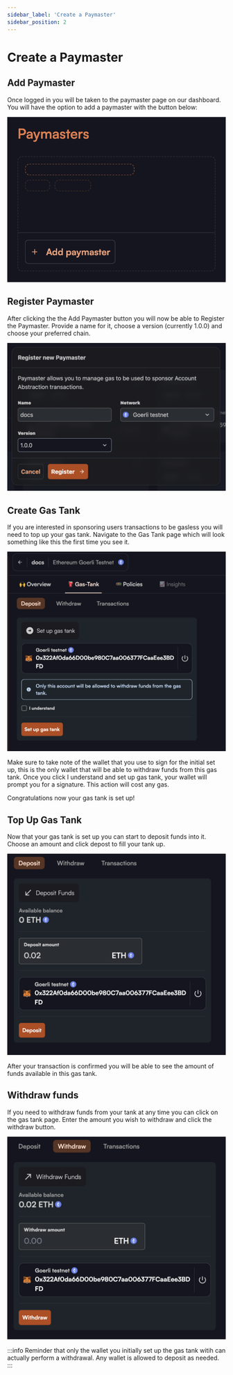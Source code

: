 ```yaml
---
sidebar_label: 'Create a Paymaster'
sidebar_position: 2
---
```


# Create a Paymaster

## Add Paymaster

Once logged in you will be taken to the paymaster page on our dashboard. You will have the option to add a paymaster with the button below: 

![Add Paymaster](../images/paymaster/add_paymaster.png)

## Register Paymaster

After clicking the the Add Paymaster button you will now be able to Register the Paymaster. Provide a name for it, choose a version (currently 1.0.0) and choose your preferred chain. 

![Register Paymaster](../images/paymaster/register_paymaster.png)

## Create Gas Tank

If you are interested in sponsoring users transactions to be gasless you will need to top up your gas tank. Navigate to the Gas Tank page which will look something like this the first time you see it. 

![First time gas tank](../images/paymaster/first_time_gastank.png)

Make sure to take note of the wallet that you use to sign for the initial set up, this is the only wallet that will be able to withdraw funds from this gas tank. Once you click I understand and set up gas tank, your wallet will prompt you for a signature. This action will cost any gas. 

Congratulations now your gas tank is set up! 

## Top Up Gas Tank

Now that your gas tank is set up you can start to deposit funds into it. Choose an amount and click depost to fill your tank up. 

![Deposit funds](../images/paymaster//deposit_funds.png)

After your transaction is confirmed you will be able to see the amount of funds available in this gas tank. 

## Withdraw funds

If you need to withdraw funds from your tank at any time you can click on the gas tank page. Enter the amount you wish to withdraw and click the withdraw button. 

![Withdraw Funds](../images/paymaster/withdraw_funds.png)

:::info
Reminder that only the wallet you initially set up the gas tank witih can actually perform a withdrawal. Any wallet is allowed to deposit as needed. 
:::

